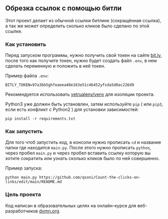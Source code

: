 ## Обрезка ссылок с помощью битли

Этот проект делает из обычной ссылки битлинк (сокращённая ссылка), а так же может определить сколько кликов было сделано по этой ссылке.

### Как установить
Перед запуском программы, нужно получить свой токен на сайте [bit.ly](https://bitly.com), после того как получите токен, нужно будет создать файл `.env`, в нем сделать переменную и положить в неё токен.

Пример файла `.env`:
```
BITLY_TOKEN=97a3bb5ghfeaeea40e163e51c46452yfsda5d0ac226d9
```
Рекомендуется использовать [vetrualenv/venv](https://pypi.org/project/python-dotenv/0.9.1/) для изоляции проекта.

Python3 уже должен быть установлен,
затем используйте `pip` ( или `pip3`, если есть конфликт с Python2 ) для установки зависимостей:
```
pip install -r requirements.txt
```
### Как запустить 
Для того чтоб запустить код, в консоли нужно прописать `cd` и название папки где находится `main.py`. После этого нужно прописать `python`, через пробел `main.py` и через пробел вставить ссылку которую вы хотите сократить или узнать сколько кликов было по ней совершенно.

Пример запуска:
```
python main.py https://github.com/qsoni/Count-the-clicks-on-links/edit/main/README.md
```

### Цель проекта
Код написан в образовательных целях на онлайн-курсе для веб-разработчиков [dvmn.org](https://dvmn.org).


